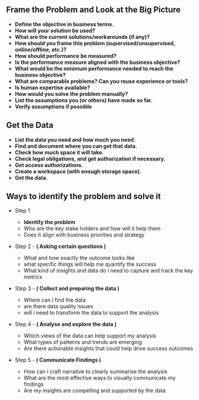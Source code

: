 
## Frame the Problem and Look at the Big Picture

- **Define the objective in business terms.**
- **How will your solution be used?**
- **What are the current solutions/workarounds (if any)?**
- **How should you frame this problem (supervised/unsupervised, online/offline, etc.)?**
- **How should performance be measured?**
- **Is the performance measure aligned with the business objective?** 
- **What would be the minimum performance needed to reach the business objective?**
- **What are comparable problems? Can you reuse experience or tools?**
- **Is human expertise available?**
- **How would you solve the problem manually?**
- **List the assumptions you (or others) have made so far.**
- **Verify assumptions if possible**


## Get the Data

- **List the data you need and how much you need.**
- **Find and document where you can get that data.**
- **Check how much space it will take.**
- **Check legal obligations, and get authorization if necessary.**
- **Get access authorizations.**
- **Create a workspace (with enough storage space).** 
- **Get the data**.







## Ways to identify the problem and solve it 

- Step 1
	- **Identify the problem** 
	- Who are the key stake holders and how will it help them 
	- Does it align with business priorities and strategy

- Step 2 - **( Asking certain questions )** 
	- What and how exactly the outcome looks like 
	- what specific things will help me quantify the success 
	- What kind of insights and data do i need to capture and track the key metrics

- Step 3 - **( Collect and preparing the data )**
	- Where can i find the data
	- are there data quality issues 
	- will i need to transform the data to support the analysis 

- Step 4 - **( Analyse and explore the data )**
	- Which views of the data can help support my analysis 
	- What types of patterns and trends are emerging 
	- Are there actionable insights that could help drive success outcomes 

- Step 5 - **( Communicate Findings )**
	- How can i craft narrative to clearly summarise the analysis 
	- What are the most effective ways to visually communicate my findings 
	- Are my insights are compelling and supported by the data 